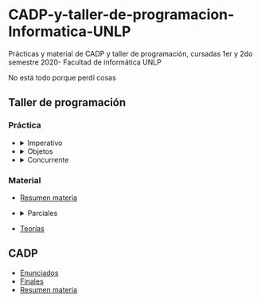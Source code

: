 # CADP-y-taller-de-programacion-Informatica-UNLP
Prácticas y material de CADP y taller de programación, cursadas 1er y 2do semestre 2020- Facultad de informática UNLP

No está todo porque perdí cosas 

## Taller de programación ##

### Práctica ###
* <details>
  <summary> Imperativo </summary>
  
  * [Enunciados](https://github.com/ssofiaavila/CADP-y-taller-de-programacion-Informatica-UNLP/blob/main/Pr%C3%A1cticas%20taller%20de%20programaci%C3%B3n/M%C3%B3dulo%20imperativo-%20Pascal/Enunciados%20pr%C3%A1ctica)
  * [Códigos](https://github.com/ssofiaavila/CADP-y-taller-de-programacion-Informatica-UNLP/tree/main/Pr%C3%A1cticas%20taller%20de%20programaci%C3%B3n/M%C3%B3dulo%20imperativo-%20Pascal/Recursos)
  * [Parciales resueltos](https://github.com/ssofiaavila/CADP-y-taller-de-programacion-Informatica-UNLP/tree/main/Pr%C3%A1cticas%20taller%20de%20programaci%C3%B3n/M%C3%B3dulo%20imperativo-%20Pascal/Parciales)
  </details>
  
* <details>
  <summary> Objetos </summary>
  
  * [Parciales resueltos](https://github.com/ssofiaavila/CADP-y-taller-de-programacion-Informatica-UNLP/tree/main/Pr%C3%A1cticas%20taller%20de%20programaci%C3%B3n/Modulo%20objetos-%20Java/Parciales%20resueltos)
  </details>
  
* <details>
  <summary> Concurrente </summary>
  
  * [Parciales](https://github.com/ssofiaavila/CADP-y-taller-de-programacion-Informatica-UNLP/tree/main/Pr%C3%A1cticas%20taller%20de%20programaci%C3%B3n/Modulo%20concurrente-%20CMRE/Parciales%20resueltos)
  * [Código](https://github.com/ssofiaavila/CADP-y-taller-de-programacion-Informatica-UNLP/tree/main/Pr%C3%A1cticas%20taller%20de%20programaci%C3%B3n/Modulo%20concurrente-%20CMRE/Pr%C3%A1cticas)
  
 </details>
  
 ### Material ###  
 * [Resumen materia](https://github.com/ssofiaavila/CADP-y-taller-de-programacion-Informatica-UNLP/blob/main/Taller%20de%20programaci%C3%B3n%20resumen.pdf) 
 * <details>
   <summary> Parciales </summary>
   
   * [Imperativo](https://github.com/ssofiaavila/CADP-y-taller-de-programacion-Informatica-UNLP/blob/main/Pr%C3%A1cticas%20taller%20de%20programaci%C3%B3n/M%C3%B3dulo%20imperativo-%20Pascal/Parciales.pas)
   * [Orientación a objetos](https://github.com/ssofiaavila/CADP-y-taller-de-programacion-Informatica-UNLP/blob/main/Pr%C3%A1cticas%20taller%20de%20programaci%C3%B3n/Modulo%20objetos-%20Java/Parciales)
   * [Concurrente](https://github.com/ssofiaavila/CADP-y-taller-de-programacion-Informatica-UNLP/blob/main/Pr%C3%A1cticas%20taller%20de%20programaci%C3%B3n/Modulo%20concurrente-%20CMRE/Parciales)
  </details>
  
  * [Teorías](https://github.com/ssofiaavila/CADP-y-taller-de-programacion-Informatica-UNLP/tree/main/Teor%C3%ADas%20taller%20de%20programaci%C3%B3n)
  
  ## CADP ##   
 * [Enunciados](https://github.com/ssofiaavila/CADP-y-taller-de-programacion-Informatica-UNLP/tree/main/Teor%C3%ADas%20CADP) 
 * [Finales](https://github.com/ssofiaavila/CADP-y-taller-de-programacion-Informatica-UNLP/blob/main/Finales%20CADP.pdf)
 * [Resumen materia](https://github.com/ssofiaavila/CADP-y-taller-de-programacion-Informatica-UNLP/blob/main/CADP%20resumen.pdf)
  
